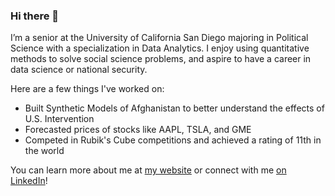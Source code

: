 ### Hi there 👋

I’m a senior at the University of California San Diego majoring in Political Science with a specialization in Data Analytics. I enjoy using quantitative methods to solve social science problems, and aspire to have a career in data science or national security.

Here are a few things I've worked on:
- Built Synthetic Models of Afghanistan to better understand the effects of U.S. Intervention
- Forecasted prices of stocks like AAPL, TSLA, and GME
- Competed in Rubik's Cube competitions and achieved a rating of 11th in the world


You can learn more about me at [my website](https://www.joshweimer.com/) or connect with me [on LinkedIn](https://www.linkedin.com/in/josh-weimer/)!

<!--
**jjweimer/jjweimer** is a ✨ _special_ ✨ repository because its `README.md` (this file) appears on your GitHub profile.

Here are some ideas to get you started:

- 🔭 I’m currently working on ...
- 🌱 I’m currently learning ...
- 👯 I’m looking to collaborate on ...
- 🤔 I’m looking for help with ...
- 💬 Ask me about ...
- 📫 How to reach me: ...
- 😄 Pronouns: ...
- ⚡ Fun fact: ...
-->

